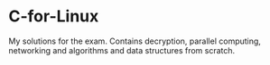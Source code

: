 # C-for-Linux
My solutions for the exam. Contains decryption, parallel computing, networking and algorithms and data structures from scratch. 
